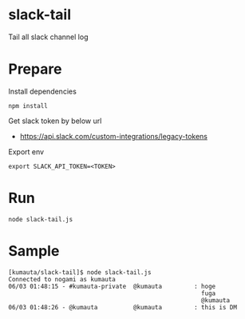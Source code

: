 # slack-tail
Tail all slack channel log

# Prepare

Install dependencies

```
npm install
```

Get slack token by below url

* https://api.slack.com/custom-integrations/legacy-tokens

Export env

```
export SLACK_API_TOKEN=<TOKEN>
```

# Run

```
node slack-tail.js
```

# Sample

```
[kumauta/slack-tail]$ node slack-tail.js
Connected to nogami as kumauta
06/03 01:48:15 - #kumauta-private  @kumauta         : hoge
                                                      fuga
                                                      @kumauta
06/03 01:48:26 - @kumauta          @kumauta         : this is DM
```
